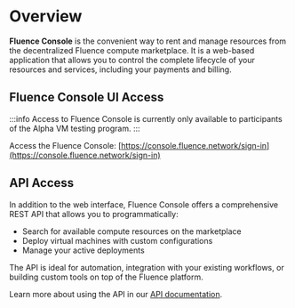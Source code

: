 # Overview

**Fluence Console** is the convenient way to rent and manage resources from the decentralized Fluence compute marketplace. It is a web-based application that allows you to control the complete lifecycle of your resources and services, including your payments and billing.

## Fluence Console UI Access

:::info
Access to Fluence Console is currently only available to participants of the Alpha VM testing program.
:::

Access the Fluence Console: [https://console.fluence.network/sign-in](https://console.fluence.network/sign-in)

## API Access

In addition to the web interface, Fluence Console offers a comprehensive REST API that allows you to programmatically:

- Search for available compute resources on the marketplace
- Deploy virtual machines with custom configurations
- Manage your active deployments

The API is ideal for automation, integration with your existing workflows, or building custom tools on top of the Fluence platform.

Learn more about using the API in our [API documentation](./api/overview.md).
